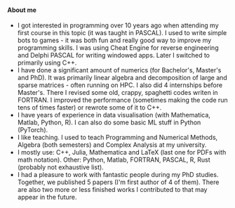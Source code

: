 #### About me
- I got interested in programming over 10 years ago when attending my first course in this topic (it was taught in PASCAL). I used to write simple bots to games - it was both fun and really good way to improve my programming skills. I was using Cheat Engine for reverse engineering and Delphi PASCAL for writing windowed apps. Later I switched to primarily using C++.
- I have done a significant amount of numerics (for Bachelor's, Master's and PhD). It was primarily linear algebra and decomposition of large and sparse matrices - often running on HPC. I also did 4 internships before Master's. There I revised some old, crappy, spaghetti codes writen in FORTRAN. I improved the performance (sometimes making the code run tens of times faster) or rewrote some of it to C++.
- I have years of experience in data visualisation (with Mathematica, Matlab, Python, R). I can also do some basic ML stuff in Python (PyTorch).
- I like teaching. I used to teach Programming and Numerical Methods, Algebra (both semesters) and Complex Analysis at my university. 
- I mostly use: C++, Julia, Mathematica and LaTeX (last one for PDFs with math notation). Other: Python, Matlab, FORTRAN, PASCAL, R, Rust (probably not exhaustive list).
- I had a pleasure to work with fantastic people during my PhD studies. Together, we published 5 papers (I'm first author of 4 of them). There are also two more or less finished works I contributed to that may appear in the future.
<!---
Lilineko/Lilineko is a ✨ special ✨ repository because its `README.md` (this file) appears on your GitHub profile.
You can click the Preview link to take a look at your changes.
--->
